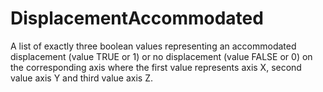 DisplacementAccommodated
=======================

A list of exactly three boolean values representing an accommodated displacement (value TRUE or 1) or no displacement (value FALSE or 0) on the corresponding axis where the first value represents axis X, second value axis Y and third value axis Z.
